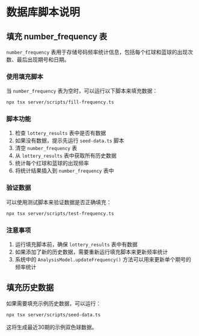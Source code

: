 # 数据库脚本说明

## 填充 number_frequency 表

`number_frequency` 表用于存储号码频率统计信息，包括每个红球和蓝球的出现次数、最后出现期号和日期。

### 使用填充脚本

当 `number_frequency` 表为空时，可以运行以下脚本来填充数据：

```bash
npx tsx server/scripts/fill-frequency.ts
```

### 脚本功能

1. 检查 `lottery_results` 表中是否有数据
2. 如果没有数据，提示先运行 `seed-data.ts` 脚本
3. 清空 `number_frequency` 表
4. 从 `lottery_results` 表中获取所有历史数据
5. 统计每个红球和蓝球的出现频率
6. 将统计结果插入到 `number_frequency` 表中

### 验证数据

可以使用测试脚本来验证数据是否正确填充：

```bash
npx tsx server/scripts/test-frequency.ts
```

### 注意事项

1. 运行填充脚本前，确保 `lottery_results` 表中有数据
2. 如果添加了新的历史数据，需要重新运行填充脚本来更新频率统计
3. 系统中的 `AnalysisModel.updateFrequency()` 方法可以用来更新单个期号的频率统计

## 填充历史数据

如果需要填充示例历史数据，可以运行：

```bash
npx tsx server/scripts/seed-data.ts
```

这将生成最近30期的示例双色球数据。
